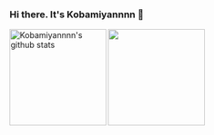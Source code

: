 ### Hi there. It's Kobamiyannnn 👋
<div href="https://github.com/anuraghazra/github-readme-stats">
  <img height="170" align="left" src="https://github-readme-stats-clone-7ygl.vercel.app/api?username=Kobamiyannnn&show_icons=true&exclude_repo=github-readme-stats-clone&include_all_commits=true&count_private=truek&hide_border=true" alt="Kobamiyannnn's github stats"/>
</div>
<a href="https://github.com/anuraghazra/github-readme-stats">
  <img height="170" align="left" src="https://github-readme-stats-clone-7ygl.vercel.app/api/top-langs/?username=Kobamiyannnn&exclude_repo=github-readme-stats-clone,dotfiles&hide=Gnuplot,Makefile&langs_count=6&layout=compact&hide_border=true"/>
</a>
